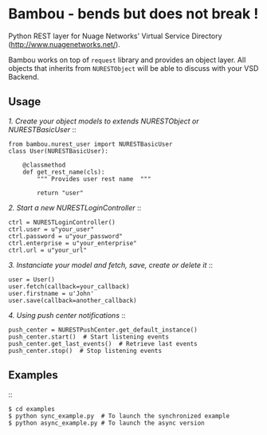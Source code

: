 Bambou - bends but does not break !
====================================

Python REST layer for Nuage Networks' Virtual Service Directory (http://www.nuagenetworks.net/).

Bambou works on top of `request` library and provides an object layer.
All objects that inherits from `NURESTObject` will be able to discuss with your VSD Backend.


Usage
-----

*1. Create your object models to extends NURESTObject or NURESTBasicUser*
::

    from bambou.nurest_user import NURESTBasicUser
    class User(NURESTBasicUser):

        @classmethod
        def get_rest_name(cls):
            """ Provides user rest name  """

            return "user"

*2. Start a new NURESTLoginController*
::

    ctrl = NURESTLoginController()
    ctrl.user = u"your_user"
    ctrl.password = u"your_password"
    ctrl.enterprise = u"your_enterprise"
    ctrl.url = u"your_url"

*3. Instanciate your model and fetch, save, create or delete it*
::

    user = User()
    user.fetch(callback=your_callback)
    user.firstname = u'John'
    user.save(callback=another_callback)

*4. Using push center notifications*
::

    push_center = NURESTPushCenter.get_default_instance()
    push_center.start()  # Start listening events
    push_center.get_last_events()  # Retrieve last events
    push_center.stop()  # Stop listening events

Examples
--------
::

    $ cd examples
    $ python sync_example.py  # To launch the synchronized example
    $ python async_example.py # To launch the async version
